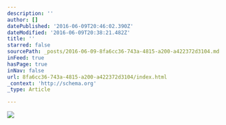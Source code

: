 ```yaml
---
description: ''
author: []
datePublished: '2016-06-09T20:46:02.390Z'
dateModified: '2016-06-09T20:38:21.482Z'
title: ''
starred: false
sourcePath: _posts/2016-06-09-8fa6cc36-743a-4815-a200-a422372d3104.md
inFeed: true
hasPage: true
inNav: false
url: 8fa6cc36-743a-4815-a200-a422372d3104/index.html
_context: 'http://schema.org'
_type: Article

---
```

![](https://the-grid-user-content.s3-us-west-2.amazonaws.com/b50deb80-eccf-4101-aa6d-ed61147df03e.jpg)